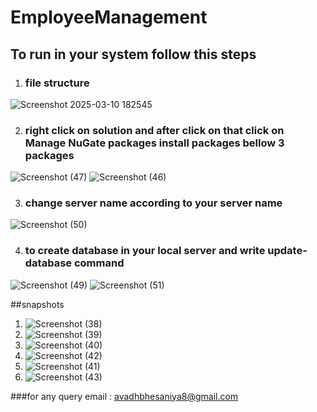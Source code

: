 # EmployeeManagement

## To run in your system follow this steps
1. ### file structure
![Screenshot 2025-03-10 182545](https://github.com/user-attachments/assets/4d01e1e1-cebc-4800-8ffe-969eac1e58cd)
    
2. ### right click on solution and after click on that click on Manage NuGate packages install packages bellow 3 packages
![Screenshot (47)](https://github.com/user-attachments/assets/a65172c0-1e02-496f-980d-849a28336936)
![Screenshot (46)](https://github.com/user-attachments/assets/245f0f7c-d0d9-4f99-86f1-70fbf7754701)
    
3. ### change server name according to your server name
![Screenshot (50)](https://github.com/user-attachments/assets/79946355-98ec-43ab-a475-91f5bff3fc42)
    
4. ### to create database in your local server and write update-database command
![Screenshot (49)](https://github.com/user-attachments/assets/e943313a-e97d-4c63-8555-f1e34d8722d3)
![Screenshot (51)](https://github.com/user-attachments/assets/bcb53178-f6b2-4ba1-aa41-59919e30981e)

##snapshots
1. ![Screenshot (38)](https://github.com/user-attachments/assets/9d232d09-1d97-443e-a203-5f193a54be4d)
2. ![Screenshot (39)](https://github.com/user-attachments/assets/a01c8f92-6fe9-4788-97e0-a18de51cc640)
3. ![Screenshot (40)](https://github.com/user-attachments/assets/bcfab14d-5144-46e5-aee3-3ed618c2d66c)
4. ![Screenshot (42)](https://github.com/user-attachments/assets/9a5de44a-a25d-4c8e-b142-4ae1d5906e20)
5. ![Screenshot (41)](https://github.com/user-attachments/assets/2fc31dfb-6c99-4d6c-8f36-24cf702abc3b)
6. ![Screenshot (43)](https://github.com/user-attachments/assets/3ff0baa8-e2f6-4273-8e7f-1f93a0cb0bd6)

###for any query email : avadhbhesaniya8@gmail.com

